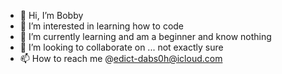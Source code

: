 - 👋 Hi, I’m Bobby
- 👀 I’m interested in learning how to code
- 🌱 I’m currently learning and am a beginner and know nothing
- 💞️ I’m looking to collaborate on ... not exactly sure
- 📫 How to reach me @edict-dabs0h@icloud.com

<!---
jcopas89/jcopas89 is a ✨ special ✨ repository because its `README.md` (this file) appears on your GitHub profile.
You can click the Preview link to take a look at your changes.
--->
